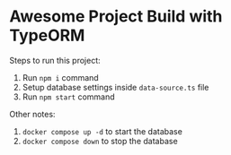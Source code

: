 # Awesome Project Build with TypeORM

Steps to run this project:

1. Run `npm i` command
2. Setup database settings inside `data-source.ts` file
3. Run `npm start` command

Other notes:
1. `docker compose up -d` to start the database
2. `docker compose down` to stop the database